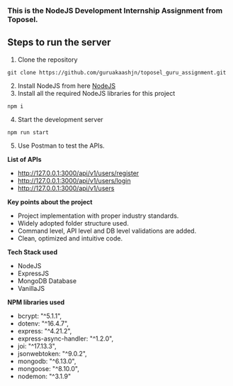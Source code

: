 ### This is the NodeJS Development Internship Assignment from Toposel.

## **Steps to run the server**

1. Clone the repository

```
git clone https://github.com/guruakaashjn/toposel_guru_assignment.git
```

2. Install NodeJS from here [NodeJS](https://nodejs.org/en/download)
3. Install all the required NodeJS libraries for this project

```
npm i
```

4. Start the development server

```
npm run start
```

5. Use Postman to test the APIs.

**List of APIs**

- http://127.0.0.1:3000/api/v1/users/register
- http://127.0.0.1:3000/api/v1/users/login
- http://127.0.0.1:3000/api/v1/users

**Key points about the project**

- Project implementation with proper industry standards.
- Widely adopted folder structure used.
- Command level, API level and DB level validations are added.
- Clean, optimized and intuitive code.

**Tech Stack used**

- NodeJS
- ExpressJS
- MongoDB Database
- VanillaJS

**NPM libraries used**

- bcrypt: "^5.1.1",
- dotenv: "^16.4.7",
- express: "^4.21.2",
- express-async-handler: "^1.2.0",
- joi: "^17.13.3",
- jsonwebtoken: "^9.0.2",
- mongodb: "^6.13.0",
- mongoose: "^8.10.0",
- nodemon: "^3.1.9"
